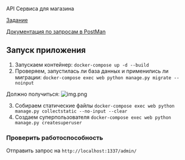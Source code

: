 API Сервиса для магазина

[Задание](./reference/diploma_project.md)

[Документация по запросам в PostMan](https://documenter.getpostman.com/view/5037826/SVfJUrSc) 


## Запуск приложения
1. Запускаем контейнер:
```docker-compose up -d --build```
2. Проверяем, запустилась ли база данных и применились ли миграции:
```docker-compose exec web python manage.py migrate --noinput  ```

Должно получиться:
![img.png](reference/img.png)

3. Собираем статические файлы
```docker-compose exec web python manage.py collectstatic --no-input --clear  ```
4. Создаем суперпользователя
```docker-compose exec web python manage.py createsuperuser```

### Проверить работоспособность

Отправить запрос на ```http://localhost:1337/admin/```
